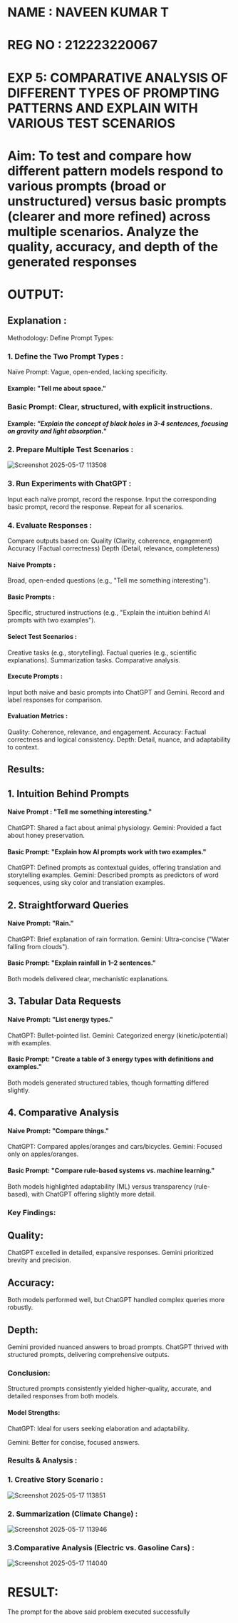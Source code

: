 # NAME : NAVEEN KUMAR T
# REG NO : 212223220067
# EXP 5: COMPARATIVE ANALYSIS OF DIFFERENT TYPES OF PROMPTING PATTERNS AND EXPLAIN WITH VARIOUS TEST SCENARIOS

# Aim: To test and compare how different pattern models respond to various prompts (broad or unstructured) versus basic prompts (clearer and more refined) across multiple scenarios.  Analyze the quality, accuracy, and depth of the generated responses 

# OUTPUT: 

## Explanation : 
Methodology:
Define Prompt Types:
### 1. Define the Two Prompt Types :
Naïve Prompt: Vague, open-ended, lacking specificity.

#### Example: "Tell me about space."

### Basic Prompt: Clear, structured, with explicit instructions.

#### Example: *"Explain the concept of black holes in 3-4 sentences, focusing on gravity and light absorption."*

### 2. Prepare Multiple Test Scenarios :
![Screenshot 2025-05-17 113508](https://github.com/user-attachments/assets/34ef0d6a-afad-45c2-bc8f-d2d94f6ac3bf)


### 3. Run Experiments with ChatGPT :
Input each naïve prompt, record the response.
Input the corresponding basic prompt, record the response.
Repeat for all scenarios.

### 4. Evaluate Responses :
Compare outputs based on:
 Quality (Clarity, coherence, engagement)
 Accuracy (Factual correctness)
 Depth (Detail, relevance, completeness)




#### Naive Prompts :
Broad, open-ended questions (e.g., "Tell me something interesting").

#### Basic Prompts :
Specific, structured instructions (e.g., "Explain the intuition behind AI prompts with two examples").

#### Select Test Scenarios :
Creative tasks (e.g., storytelling).
Factual queries (e.g., scientific explanations).
Summarization tasks.
Comparative analysis.

#### Execute Prompts :
Input both naive and basic prompts into ChatGPT and Gemini.
Record and label responses for comparison.

#### Evaluation Metrics :
Quality: Coherence, relevance, and engagement.
Accuracy: Factual correctness and logical consistency.
Depth: Detail, nuance, and adaptability to context.

## Results:
## 1. Intuition Behind Prompts

#### Naive Prompt : "Tell me something interesting."
 ChatGPT: Shared a fact about animal physiology.
 Gemini: Provided a fact about honey preservation.
 
 #### Basic Prompt: "Explain how AI prompts work with two examples."
ChatGPT: Defined prompts as contextual guides, offering translation and storytelling examples.
Gemini: Described prompts as predictors of word sequences, using sky color and translation examples.

## 2. Straightforward Queries

#### Naive Prompt: "Rain."
ChatGPT: Brief explanation of rain formation.
Gemini: Ultra-concise ("Water falling from clouds").

#### Basic Prompt: "Explain rainfall in 1–2 sentences."
Both models delivered clear, mechanistic explanations.

## 3. Tabular Data Requests
#### Naive Prompt: "List energy types."
ChatGPT: Bullet-pointed list.
Gemini: Categorized energy (kinetic/potential) with examples.

#### Basic Prompt: "Create a table of 3 energy types with definitions and examples."
Both models generated structured tables, though formatting differed slightly.

## 4. Comparative Analysis
#### Naive Prompt: "Compare things."
ChatGPT: Compared apples/oranges and cars/bicycles.
Gemini: Focused only on apples/oranges.

#### Basic Prompt: "Compare rule-based systems vs. machine learning."
Both models highlighted adaptability (ML) versus transparency (rule-based), with ChatGPT offering slightly more detail.

### Key Findings:
## Quality:

ChatGPT excelled in detailed, expansive responses.
Gemini prioritized brevity and precision.

## Accuracy:

Both models performed well, but ChatGPT handled complex queries more robustly.

## Depth:

Gemini provided nuanced answers to broad prompts.
ChatGPT thrived with structured prompts, delivering comprehensive outputs.

### Conclusion:
Structured prompts consistently yielded higher-quality, accurate, and detailed responses from both models.

#### Model Strengths:

ChatGPT: Ideal for users seeking elaboration and adaptability.

Gemini: Better for concise, focused answers.

### Results & Analysis : 

### 1. Creative Story Scenario :
![Screenshot 2025-05-17 113851](https://github.com/user-attachments/assets/c3ed4d7b-0d9c-490b-983b-157b9322b852)

### 2. Summarization (Climate Change) : 
![Screenshot 2025-05-17 113946](https://github.com/user-attachments/assets/8aab8d63-b6e1-4634-ba07-34c45131429c)

### 3.Comparative Analysis (Electric vs. Gasoline Cars) :
![Screenshot 2025-05-17 114040](https://github.com/user-attachments/assets/67e833fa-6e89-45da-93cb-7abae094575d)


# RESULT: 
The prompt for the above said problem executed successfully
